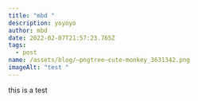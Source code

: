 ```yaml
---
title: "mbd "
description: yoyoyo
author: mbd
date: 2022-02-07T21:57:23.765Z
tags:
  - post
name: /assets/blog/—pngtree—cute-monkey_3631342.png
imageAlt: "test "
---
```

this is a test